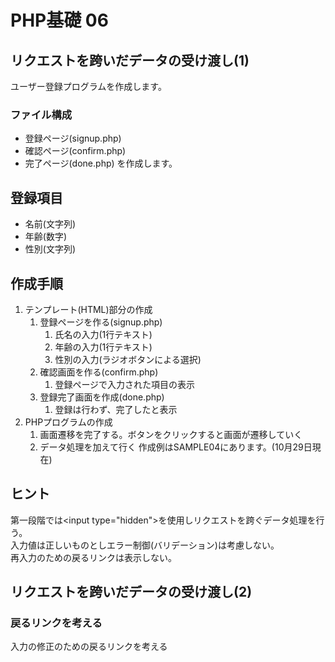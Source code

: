 # PHP基礎 06
## リクエストを跨いだデータの受け渡し(1)
ユーザー登録プログラムを作成します。
### ファイル構成
- 登録ページ(signup.php)
- 確認ページ(confirm.php)
- 完了ページ(done.php)
を作成します。
## 登録項目
- 名前(文字列)
- 年齢(数字)
- 性別(文字列)
## 作成手順
1. テンプレート(HTML)部分の作成  
    1. 登録ページを作る(signup.php)  
        1. 氏名の入力(1行テキスト)
        1. 年齢の入力(1行テキスト)
        1. 性別の入力(ラジオボタンによる選択)
    1. 確認画面を作る(confirm.php)
        1. 登録ページで入力された項目の表示
    1. 登録完了画面を作成(done.php)
        1. 登録は行わず、完了したと表示
1. PHPプログラムの作成  
    1. 画面遷移を完了する。ボタンをクリックすると画面が遷移していく
    1. データ処理を加えて行く
作成例はSAMPLE04にあります。(10月29日現在)

## ヒント
第一段階では&lt;input type="hidden"&gt;を使用しリクエストを跨ぐデータ処理を行う。  
入力値は正しいものとしエラー制御(バリデーション)は考慮しない。  
再入力のための戻るリンクは表示しない。  

## リクエストを跨いだデータの受け渡し(2)
### 戻るリンクを考える
入力の修正のための戻るリンクを考える